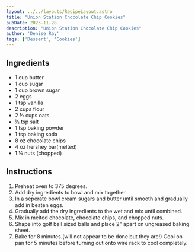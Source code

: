 ```yaml
---
layout: ../../layouts/RecipeLayout.astro
title: "Union Station Chocolate Chip Cookies"
pubDate: 2023-11-28
description: "Union Station Chocolate Chip Cookies"
author: 'Denise Ray'
tags: ['Dessert', 'Cookies']
---
```


## Ingredients

* 1 cup butter
* 1 cup sugar
* 1 cup brown sugar
* 2 eggs
* 1 tsp vanilla
* 2 cups flour
* 2 ½ cups oats
* ½ tsp salt
* 1 tsp baking powder
* 1 tsp baking soda
* 8 oz chocolate chips
* 4 oz hershey bar(melted)
* 1 ½ nuts (chopped)

## Instructions

1. Preheat oven to 375 degrees.
2. Add dry ingredients to bowl and mix together.
3. In a seperate bowl cream sugars and butter until smooth and gradually add in beaten eggs.
4. Gradually add the dry ingredients to the wet and mix until combined.
5. Mix in melted chocolate, chocolate chips, and chopped nuts.
6. Shape into golf ball sized balls and place 2" apart on ungreased baking sheet.
7. Bake for 8 minutes.(will not appear to be done but they are!) Cool on pan for 5 minutes before turning out onto wire rack to cool completely.